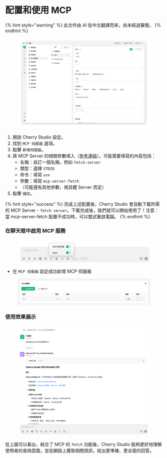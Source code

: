 # 配置和使用 MCP


{% hint style="warning" %}
此文件由 AI 從中文翻譯而來，尚未經過審閱。
{% endhint %}




<figure><img src="../../.gitbook/assets/image (8) (1).png" alt=""><figcaption></figcaption></figure>

1. 開啟 Cherry Studio 設定。
2. 找到 `MCP 伺服器` 選項。
3. 點擊 `新增伺服器`。
4. 將 MCP Server 的相關參數填入（[參考連結](https://github.com/modelcontextprotocol/servers/tree/main/src/fetch)）。可能需要填寫的內容包括：
   * 名稱：自訂一個名稱，例如 `fetch-server`
   * 類型：選擇 `STDIO`
   * 命令：填寫 `uvx`
   * 參數：填寫 `mcp-server-fetch`
   * （可能還有其他參數，視具體 Server 而定）
5. 點擊 `儲存`。

{% hint style="success" %}
完成上述配置後，Cherry Studio 會自動下載所需的 MCP Server - `fetch server`。下載完成後，我們就可以開始使用了！注意：當 mcp-server-fetch 配置不成功時，可以嘗試重啟電腦。
{% endhint %}

### 在聊天框中啟用 MCP 服務

<figure><img src="../../.gitbook/assets/MCP-输入框按钮示例.png" alt="MCP-輸入框按鈕範例"><figcaption></figcaption></figure>

* 在 `MCP 伺服器` 設定成功新增 MCP 伺服器

<figure><img src="../../.gitbook/assets/MCP服务器示例.png" alt="MCP伺服器範例"><figcaption></figcaption></figure>

### **使用效果展示**

<figure><img src="../../.gitbook/assets/image (1) (1) (1) (1) (1).png" alt="使用效果展示"><figcaption></figcaption></figure>

從上圖可以看出，結合了 MCP 的 `fetch` 功能後，Cherry Studio 能夠更好地理解使用者的查詢意圖，並從網路上獲取相關資訊，給出更準確、更全面的回答。